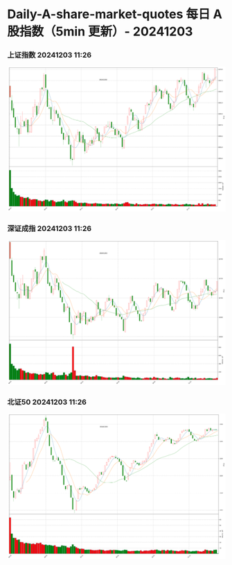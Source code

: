 
# Daily-A-share-market-quotes 每日 A 股指数（5min 更新）- 20241203

### 上证指数 20241203 11:26
![](./fig/2024/12/20241203-sh000001.png)

### 深证成指 20241203 11:26
![](./fig/2024/12/20241203-sz399001.png)

### 北证50 20241203 11:26
![](./fig/2024/12/20241203-bj899050.png)
